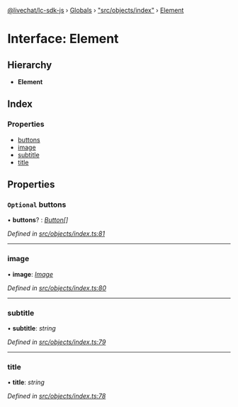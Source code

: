 [@livechat/lc-sdk-js](../README.md) › [Globals](../globals.md) › ["src/objects/index"](../modules/_src_objects_index_.md) › [Element](_src_objects_index_.element.md)

# Interface: Element

## Hierarchy

* **Element**

## Index

### Properties

* [buttons](_src_objects_index_.element.md#optional-buttons)
* [image](_src_objects_index_.element.md#image)
* [subtitle](_src_objects_index_.element.md#subtitle)
* [title](_src_objects_index_.element.md#title)

## Properties

### `Optional` buttons

• **buttons**? : *[Button](_src_objects_index_.button.md)[]*

*Defined in [src/objects/index.ts:81](https://github.com/livechat/lc-sdk-js/blob/3cb601c/src/objects/index.ts#L81)*

___

###  image

• **image**: *[Image](_src_objects_index_.image.md)*

*Defined in [src/objects/index.ts:80](https://github.com/livechat/lc-sdk-js/blob/3cb601c/src/objects/index.ts#L80)*

___

###  subtitle

• **subtitle**: *string*

*Defined in [src/objects/index.ts:79](https://github.com/livechat/lc-sdk-js/blob/3cb601c/src/objects/index.ts#L79)*

___

###  title

• **title**: *string*

*Defined in [src/objects/index.ts:78](https://github.com/livechat/lc-sdk-js/blob/3cb601c/src/objects/index.ts#L78)*
